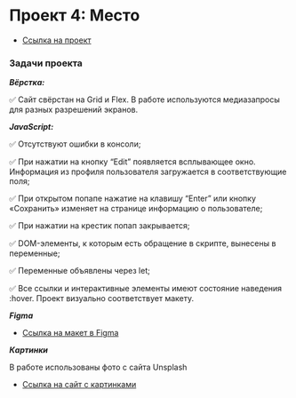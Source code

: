 # Проект 4: Место
* [Ссылка на проект](https://n13cwg.github.io/mesto/)

### Задачи проекта

***Вёрстка:***

:white_check_mark: Сайт свёрстан на Grid и Flex. В работе используются медиазапросы для разных разрешений экранов.

***JavaScript:***

:white_check_mark: Отсутствуют ошибки в консоли;

:white_check_mark: При нажатии на кнопку “Edit” появляется всплывающее окно. Информация из профиля пользователя загружается в соответствующие поля;

:white_check_mark: При открытом попапе нажатие на клавишу “Enter” или кнопку «Сохранить» изменяет на странице информацию о пользователе;

:white_check_mark: При нажатии на крестик попап закрывается;

:white_check_mark: DOM-элементы, к которым есть обращение в скрипте, вынесены в переменные;

:white_check_mark: Переменные объявлены через let;

:white_check_mark: Все ссылки и интерактивные элементы имеют состояние наведения :hover. Проект визуально соответствует макету.

***Figma***

* [Ссылка на макет в Figma](https://www.figma.com/file/StZjf8HnoeLdiXS7dYrLAh/JavaScript.-Sprint-4)

***Картинки***

В работе использованы фото с сайта Unsplash
* [Ссылка на сайт с картинками](https://unsplash.com/)
